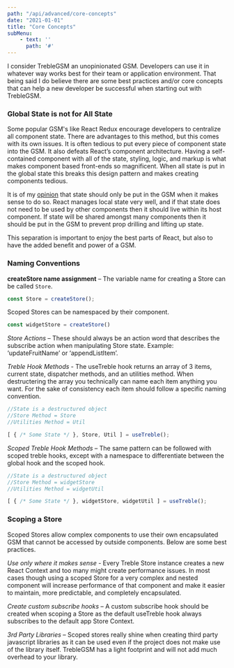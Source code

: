 ```yaml
---
path: "/api/advanced/core-concepts"
date: "2021-01-01"
title: "Core Concepts"
subMenu: 
    - text: ''
      path: '#'
---
```


I consider TrebleGSM an unopinionated GSM. Developers can use it in whatever way works best for their team or application environment. That being said I do believe there are some best practices and/or core concepts that can help a new developer be successful when starting out with TrebleGSM.

### Global State is not for All State
Some popular GSM's like React Redux encourage developers to centralize all component state. There are advantages to this method, but this comes with its own issues. It is often tedious to put every piece of component state into the GSM. It also defeats React’s component architecture. Having a self-contained component with all of the state, styling, logic, and markup is what makes component based front-ends so magnificent. When all state is put in the global state this breaks this design pattern and makes creating components tedious.

It is of my <u>opinion</u> that state should only be put in the GSM when it makes sense to do so.  React manages local state very well, and if that state does not need to be used by other components then it should live within its host component. If state will be shared amongst many components then it should be put in the GSM to prevent prop drilling and lifting up state.

This separation is important to enjoy the best parts of React, but also to have the added benefit and power of a GSM.

### Naming Conventions
**createStore name assignment** – The variable name for creating a Store can be called `Store`. 
```javascript
const Store = createStore();
```
Scoped Stores can be namespaced by their component.

```javascript
const widgetStore = createStore()
```

*Store Actions* – These should always be an action word that describes the subscribe action when manipulating Store state. Example: ‘updateFruitName’ or ‘appendListItem’.

*Treble Hook Methods* - The useTreble hook returns an array of 3 items, current state, dispatcher methods, and an utilities method. When destructering the array you technically can name each item anything you want. For the sake of consistency each item should follow a specific naming convention.

```javascript
//State is a destructured object
//Store Method = Store
//Utilities Method = Util

[ { /* Some State */ }, Store, Util ] = useTreble();
```

*Scoped Treble Hook Methods* – The same pattern can be followed with scoped treble hooks, except with a namespace to differentiate between the global hook and the scoped hook.

```javascript
//State is a destructured object
//Store Method = widgetStore
//Utilities Method = widgetUtil

[ { /* Some State */ }, widgetStore, widgetUtil ] = useTreble();
```
### Scoping a Store
Scoped Stores allow complex components to use their own encapsulated GSM that cannot be accessed by outside components. Below are some best practices.

*Use only where it makes sense* - Every Treble Store instance creates a new React Context and too many might create performance issues. In most cases though using a scoped Store for a very complex and nested component will increase performance of that component and make it easier to maintain, more predictable, and completely encapsulated.

*Create custom subscribe hooks* – A custom subscribe hook should be created when scoping a Store as the default useTreble hook always subscribes to the default app Store Context.

*3rd Party Libraries* – Scoped stores really shine when creating third party javascript libraries as it can be used even if the project does not make use of the library itself. TrebleGSM has a light footprint and will not add much overhead to your library.


